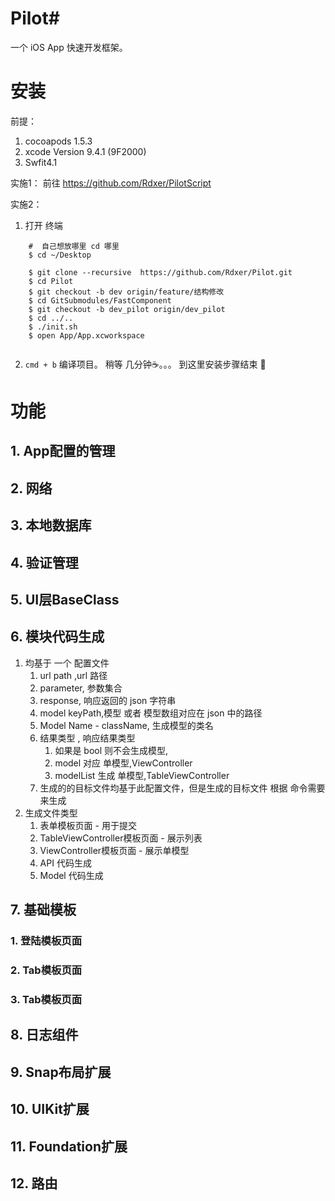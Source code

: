 # Pilot#
一个 iOS App 快速开发框架。

# 安装
前提：
1. cocoapods 1.5.3
2. xcode Version 9.4.1 (9F2000)
3. Swfit4.1

实施1：
  前往  https://github.com/Rdxer/PilotScript
  
实施2：
1. 打开 终端 
  
``` 
    #  自己想放哪里 cd 哪里
    $ cd ~/Desktop    
    
    $ git clone --recursive  https://github.com/Rdxer/Pilot.git
    $ cd Pilot
    $ git checkout -b dev origin/feature/结构修改
    $ cd GitSubmodules/FastComponent
    $ git checkout -b dev_pilot origin/dev_pilot
    $ cd ../..
    $ ./init.sh
    $ open App/App.xcworkspace
    
```

2. `cmd + b` 编译项目。 稍等 几分钟☕️。。。 到这里安装步骤结束 🍻


# 功能


## 1. App配置的管理

## 2. 网络

## 3. 本地数据库

## 4. 验证管理

## 5. UI层BaseClass

## 6. 模块代码生成

1. 均基于 一个 配置文件
    1. url path ,url 路径 
    2. parameter, 参数集合
    3. response, 响应返回的 json 字符串
    4. model keyPath,模型 或者 模型数组对应在 json 中的路径
    5. Model Name - className, 生成模型的类名
    6. 结果类型 , 响应结果类型 
        1. 如果是 bool 则不会生成模型,
        2. model 对应 单模型,ViewController
        3. modelList 生成 单模型,TableViewController
    7. 生成的的目标文件均基于此配置文件，但是生成的目标文件 根据 命令需要来生成
5. 生成文件类型
    1. 表单模板页面 - 用于提交
    2. TableViewController模板页面 - 展示列表
    3. ViewController模板页面 - 展示单模型
    4. API 代码生成
    6. Model 代码生成
 


## 7. 基础模板

### 1. 登陆模板页面
### 2. Tab模板页面
### 3. Tab模板页面

## 8. 日志组件

## 9. Snap布局扩展

## 10. UIKit扩展

## 11. Foundation扩展

## 12. 路由



